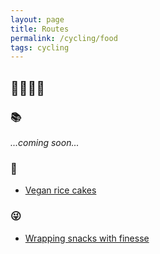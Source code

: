 ```yaml
---
layout: page
title: Routes
permalink: /cycling/food
tags: cycling
---
```


## 🍌🥔🥖🥞

### 📚
_...coming soon..._

### 📝
* [Vegan rice cakes](/cycling/food/vegan-rice-cakes)

### 😜
* [Wrapping snacks with finesse](https://www.skratchlabs.com/blogs/recipes/rice-cake-wrapping-and-recipe)